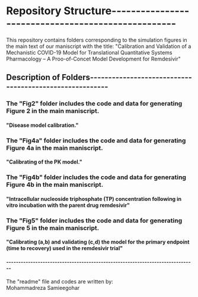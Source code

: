 # Repository Structure---------------------------------------------------
This repository contains folders corresponding to the simulation figures in the main text of our maniscript with the title:
"Calibration and Validation of a Mechanistic COVID-19 Model for Translational Quantitative Systems Pharmacology – A Proo-of-Concet Model Development for Remdesivir"  


## Description of Folders--------------------------------------------------------
### The "Fig2"  folder includes the code and data for generating Figure 2  in the main maniscript.
#### "Disease model calibration."

### The "Fig4a" folder includes the code and data for generating Figure 4a in the main maniscript.
#### "Calibrating of the PK model."

### The "Fig4b" folder includes the code and data for generating Figure 4b in the main maniscript.
#### "Intracellular nucleoside triphosphate (TP) concentration following in vitro incubation with the parent drug remdesivir"

### The "Fig5"  folder includes the code and data for generating Figure 5  in the main maniscript.
#### "Calibrating (a,b) and validating (c,d) the model for the primary endpoint (time to recovery) used in the remdesivir trial"

#### ------------------------------------------------------------------------------
The "readme" file and codes are written by:  
Mohammadreza Samieegohar
